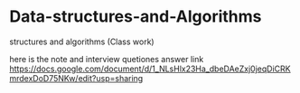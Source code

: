 # Data-structures-and-Algorithms
structures and algorithms (Class work)


here is the note and interview quetiones answer link
https://docs.google.com/document/d/1_NLsHlx23Ha_dbeDAeZxj0jeqDiCRKmrdexDoD75NKw/edit?usp=sharing

